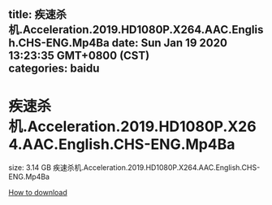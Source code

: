 
title: 疾速杀机.Acceleration.2019.HD1080P.X264.AAC.English.CHS-ENG.Mp4Ba
date: Sun Jan 19 2020 13:23:35 GMT+0800 (CST)    
categories: baidu
---

# 疾速杀机.Acceleration.2019.HD1080P.X264.AAC.English.CHS-ENG.Mp4Ba
size: 3.14 GB
 疾速杀机.Acceleration.2019.HD1080P.X264.AAC.English.CHS-ENG.Mp4Ba
 

[How to download](https://bpcam.bemobtrk.com/go/2ceec3aa-1ca2-46d6-b9ff-aaa5c184517c?jno=479)
